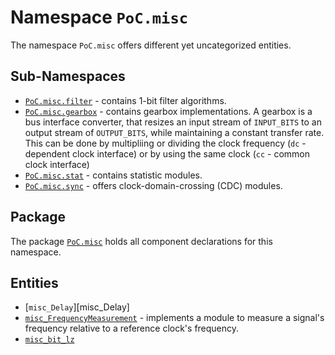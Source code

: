 # Namespace `PoC.misc`

The namespace `PoC.misc` offers different yet uncategorized entities.


## Sub-Namespaces

 -  [`PoC.misc.filter`][misc_filter] - contains 1-bit filter algorithms.
 -  [`PoC.misc.gearbox`][misc_gearbox] - contains gearbox implementations.
    A gearbox is a bus interface converter, that resizes an input stream of
    `INPUT_BITS` to an output stream of `OUTPUT_BITS`, while maintaining a
    constant transfer rate. This can be done by
    multipliing or dividing the clock frequency (`dc` - dependent clock
    interface) or by using the same clock (`cc` - common clock interface)
 -  [`PoC.misc.stat`][misc_stat] - contains statistic modules.
 -  [`PoC.misc.sync`][misc_sync] - offers clock-domain-crossing (CDC) modules.


## Package

The package [`PoC.misc`][misc.pkg] holds all component declarations for this namespace.


## Entities

 -  [`misc_Delay`][misc_Delay]
 -  [`misc_FrequencyMeasurement`][misc_FrequencyMeasurement] - implements a module to
    measure a signal's frequency relative to a reference clock's frequency.
 -  [`misc_bit_lz`][misc_bit_lz]


 [misc_filter]:		filter
 [misc_gearbox]:	gearbox
 [misc_stat]:		stat
 [misc_sync]:		sync

 [misc.pkg]:		misc.pkg.vhdl

 [misc_FrequencyMeasurement]:	misc_FrequencyMeasurement.vhdl
 [misc_bit_lz]: misc_bit_lz.vhdl
